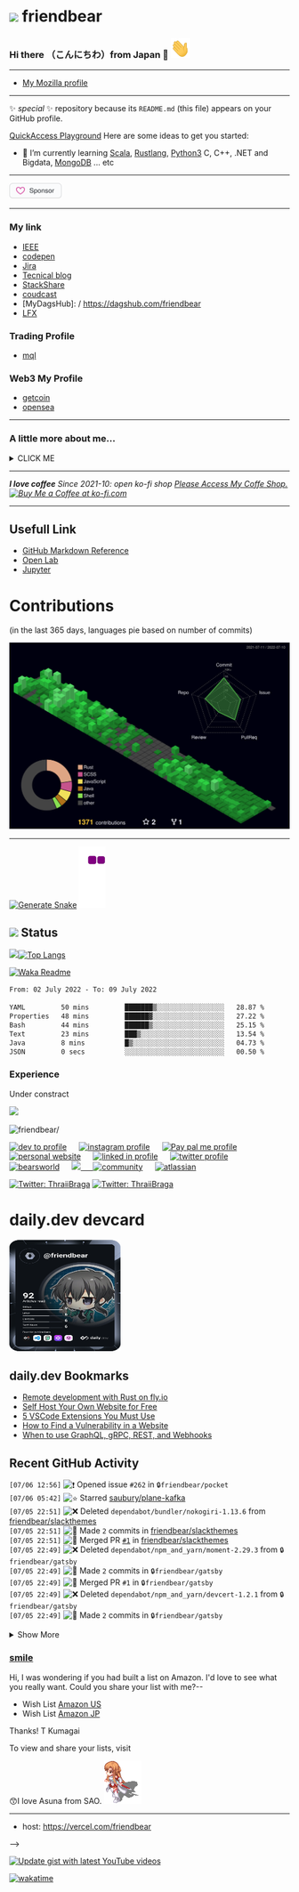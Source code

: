 # <img src="https://img.icons8.com/color/48/000000/github--v3.png"/> friendbear 

### Hi there （こんにちわ）from Japan :japan: <img src="https://raw.githubusercontent.com/friendbear/friendbear/main/wave.gif" width="35px" height="35px" aria-hidden="true">


---
<!--x

![moz://a](asset/images/mozfest-logo.svg)


Mozilla supporter 
## <img src="asset/images/Mozilla-supporter.svg"/>
-->

<!--
![mozilla](asset/images/icons8-firefox-a-free-and-open-source-web-browser-developed-by-the-mozilla-foundation-50.png)
-->

- [My Mozilla profile](https://support.mozilla.org/en-US/user/friendbear)
  

---
 ✨ _special_ ✨ repository because its `README.md` (this file) appears on your GitHub profile.


[QuickAccess Playground](https://wandbox.org/)
Here are some ideas to get you started:
<!--
- 🔭 I’m currently working on ...
-->
- 🌱 I’m currently learning [Scala](https://users.scala-lang.org/u/friendbear), [Rustlang](https://users.rust-lang.org/u/friendbear), [Python3](https://pypi.org/user/friendbear) C, C++, .NET and Bigdata, [MongoDB](https://www.mongodb.com/community/forums/u/friendbear) ... etc

---
<a href="https://github.com/sponsors/friendbear" title="Sponsor T Kumagai"><img src="asset/images/sponsor.svg?sanitize=true" width="94" height="28" aria-hidden="true"></a>

---

<!--
<a href="https://app.daily.dev/friendbear"><img src="https://api.daily.dev/devcards/f55171042f5f40e5aeb3b88e315499f7.png?r=9vx" width="400" alt="T Kumagai's Dev Card"/></a>

- 📫 How to reach me: <a href="mailto:a11mpl0ax@relay.firefox.com">a11mpl0ax@relay.firefox.com</a> is.</p>

- 🔑 GPP Key: F9521D94D71A2F01

-->

### My link

* [IEEE](https://spectrum.ieee.org/u/tomohiro_kumagai)
* [codepen](https://codepen.io/friendbear)
* [Jira](https://friendbear.atlassian.net)
* [Tecnical blog](https://friendbear.hashnode.dev/)
* [StackShare](https://stackshare.io/friendbear)
* [coudcast](https://www.crowdcast.io/friendbear)
* [MyDagsHub]: / https://dagshub.com/friendbear 
* [LFX](https://openprofile.dev/profile/friendbear)

### Trading Profile
- [mql](https://www.mql5.com/ja/users/friendbear)

### Web3 My Profile

- [getcoin](https://gitcoin.co/friendbear)
- [opensea](https://opensea.com/friendbear)

<!--
- 👯 I’m looking to collaborate on ...
- 🤔 I’m looking for help with ...
- 💬 Ask me about ...

- 😄 Pronouns: ...
- ⚡ Fun fact: ...

-->

---

### A little more about me...

<details><summary>CLICK ME</summary>
<p>

#### We can hide anything, even code!

```scala
    #!/usr/bin/env amm
    import scala.io.Source

    trait Programmer{def programinng()}
    trait Engineer{def writting()}
    trait Manager{def communication()}
    trait FullstackEnginner { this: Programmer with Engineer with Manager =>
        def superman()
    }
    class AboutMe(name: String, weightScale: Range, likeLocations: List[String], likeLanguages: List[String])
    object AboutMe {
      def printAbout() {
        println("MyName is ${name}")
      }
      def apply(weightScale: Range, likeLocations: List[String], likeLanguages: List[String]): AboutMe =
        AboutMe(weightScale, likeLocations, likeLanguage)
    }

    type ProgramData = (Int, String, String)
    def loadProgramData(): List[ProgramData] = {
      Source.fromFile("program.csv").getLines.drop(1).map(s => {val split = s.split(',');(split(0).toInt, split(1), split(2))}).toList
    }

    @main
    def printMe() {
      val programData = loadProgramData
      val likeLogic = (like: String) => like match {
        case "hybrid" | "oop" | "functional" | "el" => true
        case _ => false
      }
      val likeLocations = List("Kyoto, Japan", "Shimane, 出雲大社", "Etc.")
      val langs = for (programs <- programData.filter(p => likeLogic(p._3)) yield programs._2
      AboutMe.apply(55 to 79, likeLocations, langs).name = "T Kumagai" printAbout
    }
```
</p>
</details>

---

<em><b>I love coffee</b> Since 2021-10: open ko-fi shop <a href="https://ko-fi.com/friendbear">Please Access My Coffe Shop.</a>
<a href='https://ko-fi.com/B0B15N77Q' target='_blank'><img height='36' style='border:0px;height:36px;' src='https://cdn.ko-fi.com/cdn/kofi2.png?v=3' border='0' alt='Buy Me a Coffee at ko-fi.com' /></a>
</em>

---

## Usefull Link

- [GitHub Markdown Reference](https://github.github.com/gfm/)
- [Open Lab](https://openlab.ncl.ac.uk/)
- [Jupyter](https://jupyter.org/)


# Contributions
(in the last 365 days, languages pie based on number of commits)

![](./profile-3d-contrib/profile-night-green.svg)

---

[![Generate Snake](https://github.com/friendbear/friendbear/actions/workflows/cronjob-make-snake-picture.yml/badge.svg)](https://github.com/friendbear/friendbear/actions/workflows/cronjob-make-snake-picture.yml)
![snake gif](https://github.com/friendbear/friendbear/blob/output/github-contribution-grid-snake.gif)
## <img src="https://image.flaticon.com/icons/svg/3306/3306281.svg" width=18/> Status
<img src="https://github-readme-stats.vercel.app/api?username=friendbear&count_private=true&theme=dracula" width="450"/>[![Top Langs](https://github-readme-stats.vercel.app/api/top-langs/?username=friendbear&layout=compact&hide=javascript,html,jupyter&theme=dracula)](https://github.com/anuraghazra/github-readme-stats)


[![Waka Readme](https://github.com/friendbear/friendbear/actions/workflows/cronjob-wakatime-generater.yml/badge.svg)](https://github.com/friendbear/friendbear/actions/workflows/cronjob-wakatime-generater.yml)


<!--START_SECTION:waka-->

```text
From: 02 July 2022 - To: 09 July 2022

YAML         50 mins         ███████▒░░░░░░░░░░░░░░░░░   28.87 %
Properties   48 mins         ██████▓░░░░░░░░░░░░░░░░░░   27.22 %
Bash         44 mins         ██████▒░░░░░░░░░░░░░░░░░░   25.15 %
Text         23 mins         ███▒░░░░░░░░░░░░░░░░░░░░░   13.54 %
Java         8 mins          █▒░░░░░░░░░░░░░░░░░░░░░░░   04.73 %
JSON         0 secs          ░░░░░░░░░░░░░░░░░░░░░░░░░   00.50 %
```

<!--END_SECTION:waka-->

<!--
![GitHub stats](https://github-readme-stats.vercel.app/api?username=friendbear&show_icons=true)  


![GitHub Activity Graph](https://activity-graph.herokuapp.com/graph?username=friendbear)  

![GitHub streak stats](https://github-readme-streak-stats.herokuapp.com/?user=friendbear)  

[![instagram badge](https://img.shields.io/badge/instagram-inductor.kela-C42D81?style=flat-square&logo=instagram)](https://www.instagram.com/inductor.kela) [![blog badge](https://img.shields.io/badge/blog-blog.inductor.me-1f425f?style=flat-square)](https://blog.inductor.me) 
[![blog badge](https://img.shields.io/badge/speakerdeck-inductor-1f425f?style=flat-square)](https://speakerdeck.com/inductor)

-->

### Experience

Under constract

<img src="https://github-readme-linkedin-iwxercbpe-friendbear22.vercel.app/experience?username=friendbear" />

<!--
### Skills

![](https://img.shields.io/badge/-Docker-EEE.svg?logo=docker&style=flat) ![](https://img.shields.io/badge/-Amazon%20AWS-232F3E.svg?logo=amazon-aws&style=flat) ![](https://img.shields.io/badge/-Linux-6C6694.svg?logo=linux&style=flat) 
-->

<p align="left"> <img src=https://komarev.com/ghpvc/?username=friendbear alt=friendbear/> </p>

<p algin="center">
<a href="https://dev.to/friendbear"> 
<img src="https://d2fltix0v2e0sb.cloudfront.net/dev-badge.svg" alt="dev to profile" width="24px"/></a>
&emsp;
<a href= "https://instagram.com/friendbear22">
<img src="https://img.icons8.com/ios-glyphs/256/000000/instagram-new.svg" alt="instagram profile" width="28px"/></a>
&emsp;
<a href="https://www.paypal.com/paypalme/friendbear">
<img src="https://img.icons8.com/ios-glyphs/256/000000/paypal.png" alt="Pay pal me profile" width="28px"/></a> 
&emsp;
<a href="https://friendbear.github.io">
<img src="https://img.icons8.com/material/256/000000/globe--v1.png" alt="personal website" width="28px"/></a>
&emsp;
<a href="https://linkedin.com/in/friendbear">
<img src="https://img.icons8.com/ios-filled/256/000000/linkedin.svg" alt="linked in profile" width="26px"/></a>
&emsp;
<a href="https://twitter.com/friendbear22">
<img src="https://img.icons8.com/ios-filled/256/000000/twitter.svg" alt="twitter profile" width="26px"/></a>
&emsp;
<a href="https://twitter.com/bearsworld22">
<img src="https://img.icons8.com/ios-filled/256/000000/twitter.svg" alt="bearsworld" width="26px"/></a>
&emsp;
<a href="https://stackoverflow.com/users/10924993/t-kumagai">
<img src="https://img.icons8.com/ios/32/000000/stackoverflow.png"/>
&emsp;
<a href="https://community.codenewbie.org/friendbear">
<img src="https://raw.githubusercontent.com/friendbear/friendbear/main/asset/images/icon8-accuracy-50.png" alt="community" width="26px"/></a>
&emsp;
<a href="https://friendbear.atlassian.net">
<img src="https://raw.githubusercontent.com/friendbear/friendbear/main/asset/images/icon8-atlassian-50.png" alt="atlassian" width="26px"/></a>
&emsp;


[twitter]: https://twitter.com/friendbear22
[devdojo]: https://devdojo.com/friendbear
[dev.to]: https://dev.to/friendbear
[linkedin]: https://www.linkedin.com/in/friendbear
[stakoverflow]: https://stackoverflow.com/users/10924993/t-kumagai

[![Twitter: ThraiiBraga](https://img.shields.io/twitter/follow/friendbear22?stype=social)](https://twitter.com/friendbear22)
[![Twitter: ThraiiBraga](https://img.shields.io/twitter/follow/bearsworld22?stype=social)](https://twitter.com/bearsworld22)


# daily.dev devcard
<a href="https://app.daily.dev/friendbear"><img src="devcard.svg" aligin="left" width="200px" height="200px" alt="T Kumagai's Dev Card"/></a>


## daily.dev Bookmarks

<!-- daily.dev BOOKMARKS:START -->
- [Remote development with Rust on fly.io](https://app.daily.dev/posts/alKOGIlhn?utm_source=rss&utm_medium=bookmarks&utm_campaign=l1Q7lMvCD9ALXzxqEPWaM)
- [Self Host Your Own Website for Free](https://app.daily.dev/posts/O7VFpc9xO?utm_source=rss&utm_medium=bookmarks&utm_campaign=l1Q7lMvCD9ALXzxqEPWaM)
- [5 VSCode Extensions You Must Use](https://app.daily.dev/posts/VcVWZ7Aus?utm_source=rss&utm_medium=bookmarks&utm_campaign=l1Q7lMvCD9ALXzxqEPWaM)
- [How to Find a Vulnerability in a Website](https://app.daily.dev/posts/95Ay6SowM?utm_source=rss&utm_medium=bookmarks&utm_campaign=l1Q7lMvCD9ALXzxqEPWaM)
- [When to use GraphQL, gRPC, REST, and Webhooks](https://app.daily.dev/posts/72aN_B27u?utm_source=rss&utm_medium=bookmarks&utm_campaign=l1Q7lMvCD9ALXzxqEPWaM)
<!-- daily.dev BOOKMARKS:END -->


## Recent GitHub Activity

<!--START_SECTION:activity-->
`[07/06 12:56]` <img alt="❗️" src="https://github.com/cheesits456/github-activity-readme/raw/master/icons/issue.png" align="top" height="18"> Opened issue `#262` in <span title="Private Repo">`🔒friendbear/pocket`</span>  
`[07/06 05:42]` <img alt="⭐" src="https://github.com/cheesits456/github-activity-readme/raw/master/icons/star.png" align="top" height="18"> Starred [saubury/plane-kafka](https://github.com/saubury/plane-kafka)  
`[07/05 22:51]` <img alt="❌" src="https://github.com/cheesits456/github-activity-readme/raw/master/icons/delete.png" align="top" height="18"> Deleted `dependabot/bundler/nokogiri-1.13.6` from [friendbear/slackthemes](https://github.com/friendbear/slackthemes)  
`[07/05 22:51]` <img alt="📝" src="https://github.com/cheesits456/github-activity-readme/raw/master/icons/commit.png" align="top" height="18"> Made `2` commits in [friendbear/slackthemes](https://github.com/friendbear/slackthemes)  
`[07/05 22:51]` <img alt="🎉" src="https://github.com/cheesits456/github-activity-readme/raw/master/icons/merge.png" align="top" height="18"> Merged PR [`#1`](https://github.com//friendbear/slackthemes/pull/1 'Bump nokogiri from 1.6.6.2 to 1.13.6') in [friendbear/slackthemes](https://github.com/friendbear/slackthemes)  
`[07/05 22:49]` <img alt="❌" src="https://github.com/cheesits456/github-activity-readme/raw/master/icons/delete.png" align="top" height="18"> Deleted `dependabot/npm_and_yarn/moment-2.29.3` from <span title="Private Repo">`🔒friendbear/gatsby`</span>  
`[07/05 22:49]` <img alt="📝" src="https://github.com/cheesits456/github-activity-readme/raw/master/icons/commit.png" align="top" height="18"> Made `2` commits in <span title="Private Repo">`🔒friendbear/gatsby`</span>  
`[07/05 22:49]` <img alt="🎉" src="https://github.com/cheesits456/github-activity-readme/raw/master/icons/merge.png" align="top" height="18"> Merged PR `#1` in <span title="Private Repo">`🔒friendbear/gatsby`</span>  
`[07/05 22:49]` <img alt="❌" src="https://github.com/cheesits456/github-activity-readme/raw/master/icons/delete.png" align="top" height="18"> Deleted `dependabot/npm_and_yarn/devcert-1.2.1` from <span title="Private Repo">`🔒friendbear/gatsby`</span>  
`[07/05 22:49]` <img alt="📝" src="https://github.com/cheesits456/github-activity-readme/raw/master/icons/commit.png" align="top" height="18"> Made `2` commits in <span title="Private Repo">`🔒friendbear/gatsby`</span>  

<details><summary>Show More</summary>

`[07/05 22:49]` <img alt="🎉" src="https://github.com/cheesits456/github-activity-readme/raw/master/icons/merge.png" align="top" height="18"> Merged PR `#2` in <span title="Private Repo">`🔒friendbear/gatsby`</span>  
`[07/05 02:08]` <img alt="⭐" src="https://github.com/cheesits456/github-activity-readme/raw/master/icons/star.png" align="top" height="18"> Starred [lensesio/fast-data-dev](https://github.com/lensesio/fast-data-dev)  
`[07/05 01:28]` <img alt="📝" src="https://github.com/cheesits456/github-activity-readme/raw/master/icons/commit.png" align="top" height="18"> Made `1` commit in [friendbear/kafka-connect](https://github.com/friendbear/kafka-connect)  
`[07/04 05:28]` <img alt="⭐" src="https://github.com/cheesits456/github-activity-readme/raw/master/icons/star.png" align="top" height="18"> Starred [Eneco/kafka-connect-twitter](https://github.com/Eneco/kafka-connect-twitter)  
`[07/04 05:18]` <img alt="📂" src="https://github.com/cheesits456/github-activity-readme/raw/master/icons/create-branch.png" align="top" height="18"> Created branch [`main`](https://github.com/friendbear/kafka-connect/tree/main) in [friendbear/kafka-connect](https://github.com/friendbear/kafka-connect)  
`[07/04 05:16]` <img alt="➕" src="https://github.com/cheesits456/github-activity-readme/raw/master/icons/create-repo.png" align="top" height="18"> Created repository [friendbear/kafka-connect](https://github.com/friendbear/kafka-connect)  
`[07/03 03:47]` <img alt="📝" src="https://github.com/cheesits456/github-activity-readme/raw/master/icons/commit.png" align="top" height="18"> Made `1` commit in [friendbear/kafka-beginners](https://github.com/friendbear/kafka-beginners)  
`[07/03 03:44]` <img alt="❗️" src="https://github.com/cheesits456/github-activity-readme/raw/master/icons/issue.png" align="top" height="18"> Opened issue [`#1`](https://github.com//conduktor/kafka-connect-wikimedia/issues/1 '[Kafka-beginners-v3] Wikimedia-Kafka-ES Bulk Insert causes NullPointerException.') in [conduktor/kafka-connect-wikimedia](https://github.com/conduktor/kafka-connect-wikimedia)  
`[07/03 02:00]` <img alt="⭐" src="https://github.com/cheesits456/github-activity-readme/raw/master/icons/star.png" align="top" height="18"> Starred [conduktor/kafka-connect-wikimedia](https://github.com/conduktor/kafka-connect-wikimedia)  
`[07/03 00:25]` <img alt="📝" src="https://github.com/cheesits456/github-activity-readme/raw/master/icons/commit.png" align="top" height="18"> Made `7` commits in [friendbear/kafka-beginners](https://github.com/friendbear/kafka-beginners)  
`[06/23 14:05]` <img alt="📂" src="https://github.com/cheesits456/github-activity-readme/raw/master/icons/create-branch.png" align="top" height="18"> Created branch [`main`](https://github.com/friendbear/introduction-to-github/tree/main) in [friendbear/introduction-to-github](https://github.com/friendbear/introduction-to-github)  
`[06/23 14:05]` <img alt="➕" src="https://github.com/cheesits456/github-activity-readme/raw/master/icons/create-repo.png" align="top" height="18"> Created repository [friendbear/introduction-to-github](https://github.com/friendbear/introduction-to-github)  
`[06/23 05:24]` <img alt="⭐" src="https://github.com/cheesits456/github-activity-readme/raw/master/icons/star.png" align="top" height="18"> Starred [superfly/flyctl](https://github.com/superfly/flyctl)  
`[06/21 10:56]` <img alt="❗️" src="https://github.com/cheesits456/github-activity-readme/raw/master/icons/issue.png" align="top" height="18"> Opened issue `#261` in <span title="Private Repo">`🔒friendbear/pocket`</span>  
`[06/20 23:56]` <img alt="❗️" src="https://github.com/cheesits456/github-activity-readme/raw/master/icons/issue.png" align="top" height="18"> Opened issue `#260` in <span title="Private Repo">`🔒friendbear/pocket`</span>  
`[06/20 13:29]` <img alt="⭐" src="https://github.com/cheesits456/github-activity-readme/raw/master/icons/star.png" align="top" height="18"> Starred [orhun/gpg-tui](https://github.com/orhun/gpg-tui)  
`[06/17 04:59]` <img alt="📝" src="https://github.com/cheesits456/github-activity-readme/raw/master/icons/commit.png" align="top" height="18"> Made `3` commits in [friendbear/kafka-beginners](https://github.com/friendbear/kafka-beginners)  
`[06/16 15:40]` <img alt="📝" src="https://github.com/cheesits456/github-activity-readme/raw/master/icons/commit.png" align="top" height="18"> Made `1` commit in [friendbear/friendbear](https://github.com/friendbear/friendbear)  
`[06/16 08:13]` <img alt="📝" src="https://github.com/cheesits456/github-activity-readme/raw/master/icons/commit.png" align="top" height="18"> Made `3` commits in [friendbear/kafka-beginners](https://github.com/friendbear/kafka-beginners)  
`[06/16 04:32]` <img alt="❗️" src="https://github.com/cheesits456/github-activity-readme/raw/master/icons/issue.png" align="top" height="18"> Closed issue [`#954`](https://github.com//Rigellute/spotify-tui/issues/954 'About changing the redirect URL.') in [Rigellute/spotify-tui](https://github.com/Rigellute/spotify-tui)  
`[06/16 04:32]` <img alt="🗣" src="https://github.com/cheesits456/github-activity-readme/raw/master/icons/comment.png" align="top" height="18"> Commented on [`#954`](https://github.com//Rigellute/spotify-tui/issues/954 'About changing the redirect URL.') in [Rigellute/spotify-tui](https://github.com/Rigellute/spotify-tui)  
`[06/16 02:13]` <img alt="📝" src="https://github.com/cheesits456/github-activity-readme/raw/master/icons/commit.png" align="top" height="18"> Made `3` commits in [friendbear/kafka-beginners](https://github.com/friendbear/kafka-beginners)  
`[06/14 11:39]` <img alt="📂" src="https://github.com/cheesits456/github-activity-readme/raw/master/icons/create-branch.png" align="top" height="18"> Created branch [`snyk-upgrade-599d526baefed6ff1f91bdbbafbb87ed`](https://github.com/friendbear/kafka-beginners/tree/snyk-upgrade-599d526baefed6ff1f91bdbbafbb87ed) in [friendbear/kafka-beginners](https://github.com/friendbear/kafka-beginners)  
`[06/14 02:56]` <img alt="❗️" src="https://github.com/cheesits456/github-activity-readme/raw/master/icons/issue.png" align="top" height="18"> Opened issue `#259` in <span title="Private Repo">`🔒friendbear/pocket`</span>  
`[06/13 17:36]` <img alt="📝" src="https://github.com/cheesits456/github-activity-readme/raw/master/icons/commit.png" align="top" height="18"> Made `2` commits in [friendbear/100days-of-code-confluent-cloud-kafka](https://github.com/friendbear/100days-of-code-confluent-cloud-kafka)  
`[06/13 13:34]` <img alt="❌" src="https://github.com/cheesits456/github-activity-readme/raw/master/icons/delete.png" align="top" height="18"> Deleted `snyk-upgrade-f2f73b14ed9840d17f7015006f03b392` from [friendbear/kafka-beginners](https://github.com/friendbear/kafka-beginners)  
`[06/13 13:34]` <img alt="📝" src="https://github.com/cheesits456/github-activity-readme/raw/master/icons/commit.png" align="top" height="18"> Made `2` commits in [friendbear/kafka-beginners](https://github.com/friendbear/kafka-beginners)  
`[06/13 13:34]` <img alt="🎉" src="https://github.com/cheesits456/github-activity-readme/raw/master/icons/merge.png" align="top" height="18"> Merged PR [`#5`](https://github.com//friendbear/kafka-beginners/pull/5 '[Snyk] Upgrade org.apache.kafka:kafka-clients from 3.1.0 to 3.2.0') in [friendbear/kafka-beginners](https://github.com/friendbear/kafka-beginners)  
`[06/13 13:32]` <img alt="❌" src="https://github.com/cheesits456/github-activity-readme/raw/master/icons/delete.png" align="top" height="18"> Deleted `snyk-upgrade-9c5a98ab00d335f44cac4d52fe2d67d7` from [friendbear/kafka-beginners](https://github.com/friendbear/kafka-beginners)  
`[06/13 13:32]` <img alt="❌" src="https://github.com/cheesits456/github-activity-readme/raw/master/icons/delete.png" align="top" height="18"> Deleted `snyk-upgrade-9537a12d35ff5d65d5c76be7a044ec1b` from [friendbear/kafka-beginners](https://github.com/friendbear/kafka-beginners)  
`[06/13 13:32]` <img alt="❌" src="https://github.com/cheesits456/github-activity-readme/raw/master/icons/delete.png" align="top" height="18"> Deleted `snyk-upgrade-810c9331f206014d26178d3b836616a7` from [friendbear/kafka-beginners](https://github.com/friendbear/kafka-beginners)  
`[06/13 13:32]` <img alt="❌" src="https://github.com/cheesits456/github-activity-readme/raw/master/icons/delete.png" align="top" height="18"> Deleted `snyk-upgrade-8aba2205a5dc8cd0d4aa4a3c31d1966a` from [friendbear/kafka-beginners](https://github.com/friendbear/kafka-beginners)  
`[06/11 02:14]` <img alt="⭐" src="https://github.com/cheesits456/github-activity-readme/raw/master/icons/star.png" align="top" height="18"> Starred [deviantony/docker-elk](https://github.com/deviantony/docker-elk)  
`[06/09 08:00]` <img alt="📝" src="https://github.com/cheesits456/github-activity-readme/raw/master/icons/commit.png" align="top" height="18"> Made `2` commits in [friendbear/programming-rust](https://github.com/friendbear/programming-rust)  
`[06/09 02:17]` <img alt="📂" src="https://github.com/cheesits456/github-activity-readme/raw/master/icons/create-branch.png" align="top" height="18"> Created branch [`main`](https://github.com/friendbear/programming-rust/tree/main) in [friendbear/programming-rust](https://github.com/friendbear/programming-rust)  
`[06/09 02:09]` <img alt="➕" src="https://github.com/cheesits456/github-activity-readme/raw/master/icons/create-repo.png" align="top" height="18"> Created repository [friendbear/programming-rust](https://github.com/friendbear/programming-rust)  
`[06/07 18:08]` <img alt="📝" src="https://github.com/cheesits456/github-activity-readme/raw/master/icons/commit.png" align="top" height="18"> Made `1` commit in [friendbear/friendbear](https://github.com/friendbear/friendbear)  
`[06/07 17:55]` <img alt="📂" src="https://github.com/cheesits456/github-activity-readme/raw/master/icons/create-branch.png" align="top" height="18"> Created branch [`scala3-sample-project`](https://github.com/friendbear/scala3-hello-world/tree/scala3-sample-project) in [friendbear/scala3-hello-world](https://github.com/friendbear/scala3-hello-world)  
`[06/05 06:56]` <img alt="❗️" src="https://github.com/cheesits456/github-activity-readme/raw/master/icons/issue.png" align="top" height="18"> Opened issue `#258` in <span title="Private Repo">`🔒friendbear/pocket`</span>  
`[06/04 05:56]` <img alt="❗️" src="https://github.com/cheesits456/github-activity-readme/raw/master/icons/issue.png" align="top" height="18"> Opened issue `#257` in <span title="Private Repo">`🔒friendbear/pocket`</span>  
`[06/01 18:56]` <img alt="❗️" src="https://github.com/cheesits456/github-activity-readme/raw/master/icons/issue.png" align="top" height="18"> Opened issue `#256` in <span title="Private Repo">`🔒friendbear/pocket`</span>  
`[06/01 18:56]` <img alt="❗️" src="https://github.com/cheesits456/github-activity-readme/raw/master/icons/issue.png" align="top" height="18"> Opened issue `#255` in <span title="Private Repo">`🔒friendbear/pocket`</span>  
`[06/01 18:34]` <img alt="❗️" src="https://github.com/cheesits456/github-activity-readme/raw/master/icons/issue.png" align="top" height="18"> Opened issue [`#1`](https://github.com//friendbear/apache-airflow-dags/issues/1 '[TODO] Dags') in [friendbear/apache-airflow-dags](https://github.com/friendbear/apache-airflow-dags)  
`[05/30 12:56]` <img alt="❗️" src="https://github.com/cheesits456/github-activity-readme/raw/master/icons/issue.png" align="top" height="18"> Opened issue `#254` in <span title="Private Repo">`🔒friendbear/pocket`</span>  
`[05/28 18:19]` <img alt="⭐" src="https://github.com/cheesits456/github-activity-readme/raw/master/icons/star.png" align="top" height="18"> Starred [EmbarkStudios/kajiya](https://github.com/EmbarkStudios/kajiya)  
`[05/28 08:03]` <img alt="✅" src="https://github.com/cheesits456/github-activity-readme/raw/master/icons/pr-open.png" align="top" height="18"> Opened PR [`#5`](https://github.com//friendbear/kafka-beginners/pull/5 '[Snyk] Upgrade org.apache.kafka:kafka-clients from 3.1.0 to 3.2.0') in [friendbear/kafka-beginners](https://github.com/friendbear/kafka-beginners)  
`[05/28 08:03]` <img alt="📝" src="https://github.com/cheesits456/github-activity-readme/raw/master/icons/commit.png" align="top" height="18"> Made `1` commit in [friendbear/kafka-beginners](https://github.com/friendbear/kafka-beginners)  
`[05/28 08:03]` <img alt="📂" src="https://github.com/cheesits456/github-activity-readme/raw/master/icons/create-branch.png" align="top" height="18"> Created branch [`snyk-upgrade-f2f73b14ed9840d17f7015006f03b392`](https://github.com/friendbear/kafka-beginners/tree/snyk-upgrade-f2f73b14ed9840d17f7015006f03b392) in [friendbear/kafka-beginners](https://github.com/friendbear/kafka-beginners)  
`[05/28 06:46]` <img alt="📂" src="https://github.com/cheesits456/github-activity-readme/raw/master/icons/create-branch.png" align="top" height="18"> Created branch [`snyk-upgrade-6aa8f675b81ce0304d621990b4a3a0a3`](https://github.com/friendbear/kafka-beginners-course/tree/snyk-upgrade-6aa8f675b81ce0304d621990b4a3a0a3) in [friendbear/kafka-beginners-course](https://github.com/friendbear/kafka-beginners-course)  
`[05/28 06:46]` <img alt="✅" src="https://github.com/cheesits456/github-activity-readme/raw/master/icons/pr-open.png" align="top" height="18"> Opened PR [`#3`](https://github.com//friendbear/kafka-beginners-course/pull/3 '[Snyk] Upgrade org.apache.kafka:kafka-clients from 3.1.0 to 3.2.0') in [friendbear/kafka-beginners-course](https://github.com/friendbear/kafka-beginners-course)  
`[05/28 06:46]` <img alt="📝" src="https://github.com/cheesits456/github-activity-readme/raw/master/icons/commit.png" align="top" height="18"> Made `1` commit in [friendbear/kafka-beginners-course](https://github.com/friendbear/kafka-beginners-course)  
`[05/27 01:32]` <img alt="⭐" src="https://github.com/cheesits456/github-activity-readme/raw/master/icons/star.png" align="top" height="18"> Starred [influxdata/rskafka](https://github.com/influxdata/rskafka)  
`[05/25 16:19]` <img alt="📝" src="https://github.com/cheesits456/github-activity-readme/raw/master/icons/commit.png" align="top" height="18"> Made `1` commit in [friendbear/node-backend-fetch](https://github.com/friendbear/node-backend-fetch)  
`[05/25 16:17]` <img alt="📂" src="https://github.com/cheesits456/github-activity-readme/raw/master/icons/create-branch.png" align="top" height="18"> Created branch [`main`](https://github.com/friendbear/node-backend-fetch/tree/main) in [friendbear/node-backend-fetch](https://github.com/friendbear/node-backend-fetch)  
`[05/25 16:16]` <img alt="➕" src="https://github.com/cheesits456/github-activity-readme/raw/master/icons/create-repo.png" align="top" height="18"> Created repository [friendbear/node-backend-fetch](https://github.com/friendbear/node-backend-fetch)  
`[05/25 08:56]` <img alt="❗️" src="https://github.com/cheesits456/github-activity-readme/raw/master/icons/issue.png" align="top" height="18"> Opened issue `#253` in <span title="Private Repo">`🔒friendbear/pocket`</span>  
`[05/25 02:28]` <img alt="📝" src="https://github.com/cheesits456/github-activity-readme/raw/master/icons/commit.png" align="top" height="18"> Made `2` commits in [friendbear/kafka-beginners](https://github.com/friendbear/kafka-beginners)  
`[05/25 02:28]` <img alt="🎉" src="https://github.com/cheesits456/github-activity-readme/raw/master/icons/merge.png" align="top" height="18"> Merged PR [`#4`](https://github.com//friendbear/kafka-beginners/pull/4 '[Snyk] Upgrade org.yaml:snakeyaml from 1.29 to 1.30') in [friendbear/kafka-beginners](https://github.com/friendbear/kafka-beginners)  
`[05/25 02:28]` <img alt="📝" src="https://github.com/cheesits456/github-activity-readme/raw/master/icons/commit.png" align="top" height="18"> Made `2` commits in [friendbear/kafka-beginners](https://github.com/friendbear/kafka-beginners)  
`[05/25 02:28]` <img alt="🎉" src="https://github.com/cheesits456/github-activity-readme/raw/master/icons/merge.png" align="top" height="18"> Merged PR [`#3`](https://github.com//friendbear/kafka-beginners/pull/3 '[Snyk] Upgrade org.yaml:snakeyaml from 1.29 to 1.30') in [friendbear/kafka-beginners](https://github.com/friendbear/kafka-beginners)  
`[05/25 02:27]` <img alt="📝" src="https://github.com/cheesits456/github-activity-readme/raw/master/icons/commit.png" align="top" height="18"> Made `2` commits in [friendbear/kafka-beginners](https://github.com/friendbear/kafka-beginners)  
`[05/25 02:27]` <img alt="🎉" src="https://github.com/cheesits456/github-activity-readme/raw/master/icons/merge.png" align="top" height="18"> Merged PR [`#2`](https://github.com//friendbear/kafka-beginners/pull/2 '[Snyk] Upgrade org.apache.kafka:kafka-clients from 3.0.0 to 3.1.0') in [friendbear/kafka-beginners](https://github.com/friendbear/kafka-beginners)  
`[05/25 02:27]` <img alt="📝" src="https://github.com/cheesits456/github-activity-readme/raw/master/icons/commit.png" align="top" height="18"> Made `2` commits in [friendbear/kafka-beginners](https://github.com/friendbear/kafka-beginners)  
`[05/25 02:27]` <img alt="🎉" src="https://github.com/cheesits456/github-activity-readme/raw/master/icons/merge.png" align="top" height="18"> Merged PR [`#1`](https://github.com//friendbear/kafka-beginners/pull/1 '[Snyk] Upgrade org.apache.kafka:kafka-clients from 3.0.0 to 3.1.0') in [friendbear/kafka-beginners](https://github.com/friendbear/kafka-beginners)  
`[05/24 21:56]` <img alt="❗️" src="https://github.com/cheesits456/github-activity-readme/raw/master/icons/issue.png" align="top" height="18"> Opened issue `#252` in <span title="Private Repo">`🔒friendbear/pocket`</span>  
`[05/24 21:39]` <img alt="⭐" src="https://github.com/cheesits456/github-activity-readme/raw/master/icons/star.png" align="top" height="18"> Starred [hathach/tinyusb](https://github.com/hathach/tinyusb)  
`[05/24 21:30]` <img alt="⭐" src="https://github.com/cheesits456/github-activity-readme/raw/master/icons/star.png" align="top" height="18"> Starred [github/rest-api-description](https://github.com/github/rest-api-description)  
`[05/24 06:22]` <img alt="📝" src="https://github.com/cheesits456/github-activity-readme/raw/master/icons/commit.png" align="top" height="18"> Made `1` commit in [friendbear/friendbear](https://github.com/friendbear/friendbear)  
`[05/24 04:10]` <img alt="⭐" src="https://github.com/cheesits456/github-activity-readme/raw/master/icons/star.png" align="top" height="18"> Starred [datahub-project/datahub](https://github.com/datahub-project/datahub)  
`[05/23 11:25]` <img alt="⭐" src="https://github.com/cheesits456/github-activity-readme/raw/master/icons/star.png" align="top" height="18"> Starred [Just-Moh-it/Pckd](https://github.com/Just-Moh-it/Pckd)  
`[05/22 01:56]` <img alt="❗️" src="https://github.com/cheesits456/github-activity-readme/raw/master/icons/issue.png" align="top" height="18"> Opened issue `#251` in <span title="Private Repo">`🔒friendbear/pocket`</span>  
`[05/20 21:56]` <img alt="❗️" src="https://github.com/cheesits456/github-activity-readme/raw/master/icons/issue.png" align="top" height="18"> Opened issue `#250` in <span title="Private Repo">`🔒friendbear/pocket`</span>  
`[05/20 12:10]` <img alt="📝" src="https://github.com/cheesits456/github-activity-readme/raw/master/icons/commit.png" align="top" height="18"> Made `1` commit in [friendbear/self-hosted-applications](https://github.com/friendbear/self-hosted-applications)  
`[05/20 11:56]` <img alt="❗️" src="https://github.com/cheesits456/github-activity-readme/raw/master/icons/issue.png" align="top" height="18"> Opened issue `#249` in <span title="Private Repo">`🔒friendbear/pocket`</span>  
`[05/20 11:03]` <img alt="📝" src="https://github.com/cheesits456/github-activity-readme/raw/master/icons/commit.png" align="top" height="18"> Made `1` commit in [friendbear/self-hosted-applications](https://github.com/friendbear/self-hosted-applications)  
`[05/20 06:45]` <img alt="⭐" src="https://github.com/cheesits456/github-activity-readme/raw/master/icons/star.png" align="top" height="18"> Starred [m-ou-se/auto-import](https://github.com/m-ou-se/auto-import)  
`[05/19 22:56]` <img alt="❗️" src="https://github.com/cheesits456/github-activity-readme/raw/master/icons/issue.png" align="top" height="18"> Opened issue `#248` in <span title="Private Repo">`🔒friendbear/pocket`</span>  
`[05/19 15:43]` <img alt="⭐" src="https://github.com/cheesits456/github-activity-readme/raw/master/icons/star.png" align="top" height="18"> Starred [python-poetry/poetry](https://github.com/python-poetry/poetry)  
`[05/19 03:56]` <img alt="❗️" src="https://github.com/cheesits456/github-activity-readme/raw/master/icons/issue.png" align="top" height="18"> Opened issue `#247` in <span title="Private Repo">`🔒friendbear/pocket`</span>  
`[05/18 02:53]` <img alt="⭐" src="https://github.com/cheesits456/github-activity-readme/raw/master/icons/star.png" align="top" height="18"> Starred [AppFlowy-IO/AppFlowy](https://github.com/AppFlowy-IO/AppFlowy)  
`[05/17 19:51]` <img alt="⭐" src="https://github.com/cheesits456/github-activity-readme/raw/master/icons/star.png" align="top" height="18"> Starred [denoland/deno](https://github.com/denoland/deno)  
`[05/16 05:26]` <img alt="⭐" src="https://github.com/cheesits456/github-activity-readme/raw/master/icons/star.png" align="top" height="18"> Starred [alphacep/vosk-api](https://github.com/alphacep/vosk-api)  
`[05/16 05:00]` <img alt="⭐" src="https://github.com/cheesits456/github-activity-readme/raw/master/icons/star.png" align="top" height="18"> Starred [confluentinc/ksql](https://github.com/confluentinc/ksql)  
`[05/15 15:56]` <img alt="❗️" src="https://github.com/cheesits456/github-activity-readme/raw/master/icons/issue.png" align="top" height="18"> Opened issue `#246` in <span title="Private Repo">`🔒friendbear/pocket`</span>  
`[05/15 00:23]` <img alt="⭐" src="https://github.com/cheesits456/github-activity-readme/raw/master/icons/star.png" align="top" height="18"> Starred [curl/curl](https://github.com/curl/curl)  
`[05/14 00:56]` <img alt="❗️" src="https://github.com/cheesits456/github-activity-readme/raw/master/icons/issue.png" align="top" height="18"> Opened issue `#245` in <span title="Private Repo">`🔒friendbear/pocket`</span>  
`[05/13 23:26]` <img alt="⭐" src="https://github.com/cheesits456/github-activity-readme/raw/master/icons/star.png" align="top" height="18"> Starred [Cveinnt/LiveTerm](https://github.com/Cveinnt/LiveTerm)  
`[05/13 08:49]` <img alt="⭐" src="https://github.com/cheesits456/github-activity-readme/raw/master/icons/star.png" align="top" height="18"> Starred [duckdb/duckdb](https://github.com/duckdb/duckdb)  
`[05/12 11:17]` <img alt="⭐" src="https://github.com/cheesits456/github-activity-readme/raw/master/icons/star.png" align="top" height="18"> Starred [arjun-sir/SaveToNotion](https://github.com/arjun-sir/SaveToNotion)  
`[05/12 10:18]` <img alt="⭐" src="https://github.com/cheesits456/github-activity-readme/raw/master/icons/star.png" align="top" height="18"> Starred [github/gh-valet](https://github.com/github/gh-valet)  
`[05/12 05:45]` <img alt="⭐" src="https://github.com/cheesits456/github-activity-readme/raw/master/icons/star.png" align="top" height="18"> Starred [markdoc/markdoc](https://github.com/markdoc/markdoc)  
`[05/11 23:20]` <img alt="⭐" src="https://github.com/cheesits456/github-activity-readme/raw/master/icons/star.png" align="top" height="18"> Starred [twitterdev/twitter-streaming-framework](https://github.com/twitterdev/twitter-streaming-framework)  
`[05/11 08:56]` <img alt="❗️" src="https://github.com/cheesits456/github-activity-readme/raw/master/icons/issue.png" align="top" height="18"> Opened issue `#244` in <span title="Private Repo">`🔒friendbear/pocket`</span>  
`[05/10 10:57]` <img alt="⭐" src="https://github.com/cheesits456/github-activity-readme/raw/master/icons/star.png" align="top" height="18"> Starred [kedacore/keda](https://github.com/kedacore/keda)  
`[05/10 10:07]` <img alt="📂" src="https://github.com/cheesits456/github-activity-readme/raw/master/icons/create-branch.png" align="top" height="18"> Created branch [`main`](https://github.com/friendbear/self-hosted-applications/tree/main) in [friendbear/self-hosted-applications](https://github.com/friendbear/self-hosted-applications)  
`[05/10 09:58]` <img alt="➕" src="https://github.com/cheesits456/github-activity-readme/raw/master/icons/create-repo.png" align="top" height="18"> Created repository [friendbear/self-hosted-applications](https://github.com/friendbear/self-hosted-applications)  
`[05/10 09:47]` <img alt="⭐" src="https://github.com/cheesits456/github-activity-readme/raw/master/icons/star.png" align="top" height="18"> Starred [filebrowser/filebrowser](https://github.com/filebrowser/filebrowser)  
`[05/10 08:56]` <img alt="❗️" src="https://github.com/cheesits456/github-activity-readme/raw/master/icons/issue.png" align="top" height="18"> Opened issue `#243` in <span title="Private Repo">`🔒friendbear/pocket`</span>  
`[05/10 05:59]` <img alt="🍴" src="https://github.com/cheesits456/github-activity-readme/raw/master/icons/fork.png" align="top" height="18"> Forked [TryGhost/Ghost](https://github.com/TryGhost/Ghost) to [friendbear/Ghost](https://github.com/friendbear/Ghost)  
`[05/10 05:54]` <img alt="⭐" src="https://github.com/cheesits456/github-activity-readme/raw/master/icons/star.png" align="top" height="18"> Starred [TryGhost/Ghost](https://github.com/TryGhost/Ghost)  
`[05/08 12:56]` <img alt="❗️" src="https://github.com/cheesits456/github-activity-readme/raw/master/icons/issue.png" align="top" height="18"> Opened issue `#242` in <span title="Private Repo">`🔒friendbear/pocket`</span>  
`[05/08 11:56]` <img alt="❗️" src="https://github.com/cheesits456/github-activity-readme/raw/master/icons/issue.png" align="top" height="18"> Opened issue `#241` in <span title="Private Repo">`🔒friendbear/pocket`</span>  
`[05/08 00:34]` <img alt="⭐" src="https://github.com/cheesits456/github-activity-readme/raw/master/icons/star.png" align="top" height="18"> Starred [BabylonJS/Editor](https://github.com/BabylonJS/Editor)  
`[05/07 13:18]` <img alt="⭐" src="https://github.com/cheesits456/github-activity-readme/raw/master/icons/star.png" align="top" height="18"> Starred [bennadel/Signature-Generator](https://github.com/bennadel/Signature-Generator)  
`[05/07 12:36]` <img alt="⭐" src="https://github.com/cheesits456/github-activity-readme/raw/master/icons/star.png" align="top" height="18"> Starred [Nican/Furland](https://github.com/Nican/Furland)  
`[05/07 09:12]` <img alt="⭐" src="https://github.com/cheesits456/github-activity-readme/raw/master/icons/star.png" align="top" height="18"> Starred [dhondta/dronesploit](https://github.com/dhondta/dronesploit)  
`[05/06 14:15]` <img alt="⭐" src="https://github.com/cheesits456/github-activity-readme/raw/master/icons/star.png" align="top" height="18"> Starred [bluesky-social/adx](https://github.com/bluesky-social/adx)  
`[05/06 13:56]` <img alt="❗️" src="https://github.com/cheesits456/github-activity-readme/raw/master/icons/issue.png" align="top" height="18"> Opened issue `#240` in <span title="Private Repo">`🔒friendbear/pocket`</span>  
`[05/06 05:56]` <img alt="⭐" src="https://github.com/cheesits456/github-activity-readme/raw/master/icons/star.png" align="top" height="18"> Starred [twitterdev/Bookmarks-Notion-Notebook](https://github.com/twitterdev/Bookmarks-Notion-Notebook)  
`[05/06 01:10]` <img alt="⭐" src="https://github.com/cheesits456/github-activity-readme/raw/master/icons/star.png" align="top" height="18"> Starred [rust-lang/this-week-in-rust](https://github.com/rust-lang/this-week-in-rust)  
`[05/05 07:08]` <img alt="⭐" src="https://github.com/cheesits456/github-activity-readme/raw/master/icons/star.png" align="top" height="18"> Starred [odedshimon/BruteShark](https://github.com/odedshimon/BruteShark)  
`[05/05 06:53]` <img alt="⭐" src="https://github.com/cheesits456/github-activity-readme/raw/master/icons/star.png" align="top" height="18"> Starred [m3n0sd0n4ld/uDork](https://github.com/m3n0sd0n4ld/uDork)  
`[05/04 11:43]` <img alt="🎉" src="https://github.com/cheesits456/github-activity-readme/raw/master/icons/merge.png" align="top" height="18"> Merged PR [`#6`](https://github.com//friendbear/100days-of-code-confluent-cloud-kafka/pull/6 'ksql create table, insert, select, transrate..') in [friendbear/100days-of-code-confluent-cloud-kafka](https://github.com/friendbear/100days-of-code-confluent-cloud-kafka)  
`[05/04 11:43]` <img alt="📝" src="https://github.com/cheesits456/github-activity-readme/raw/master/icons/commit.png" align="top" height="18"> Made `2` commits in [friendbear/100days-of-code-confluent-cloud-kafka](https://github.com/friendbear/100days-of-code-confluent-cloud-kafka)  
`[05/04 11:42]` <img alt="✅" src="https://github.com/cheesits456/github-activity-readme/raw/master/icons/pr-open.png" align="top" height="18"> Opened PR [`#6`](https://github.com//friendbear/100days-of-code-confluent-cloud-kafka/pull/6 'ksql create table, insert, select, transrate..') in [friendbear/100days-of-code-confluent-cloud-kafka](https://github.com/friendbear/100days-of-code-confluent-cloud-kafka)  
`[05/04 11:36]` <img alt="📝" src="https://github.com/cheesits456/github-activity-readme/raw/master/icons/commit.png" align="top" height="18"> Made `2` commits in [friendbear/100days-of-code-confluent-cloud-kafka](https://github.com/friendbear/100days-of-code-confluent-cloud-kafka)  
`[05/04 11:36]` <img alt="🎉" src="https://github.com/cheesits456/github-activity-readme/raw/master/icons/merge.png" align="top" height="18"> Merged PR [`#5`](https://github.com//friendbear/100days-of-code-confluent-cloud-kafka/pull/5 '100days of code day2') in [friendbear/100days-of-code-confluent-cloud-kafka](https://github.com/friendbear/100days-of-code-confluent-cloud-kafka)  
`[05/04 11:36]` <img alt="📝" src="https://github.com/cheesits456/github-activity-readme/raw/master/icons/commit.png" align="top" height="18"> Made `1` commit in [friendbear/100days-of-code-confluent-cloud-kafka](https://github.com/friendbear/100days-of-code-confluent-cloud-kafka)  
`[05/04 11:26]` <img alt="✅" src="https://github.com/cheesits456/github-activity-readme/raw/master/icons/pr-open.png" align="top" height="18"> Opened PR [`#5`](https://github.com//friendbear/100days-of-code-confluent-cloud-kafka/pull/5 '100days of code day2') in [friendbear/100days-of-code-confluent-cloud-kafka](https://github.com/friendbear/100days-of-code-confluent-cloud-kafka)  
`[05/04 11:22]` <img alt="📝" src="https://github.com/cheesits456/github-activity-readme/raw/master/icons/commit.png" align="top" height="18"> Made `1` commit in [friendbear/auth-service](https://github.com/friendbear/auth-service)  
`[05/04 07:56]` <img alt="❗️" src="https://github.com/cheesits456/github-activity-readme/raw/master/icons/issue.png" align="top" height="18"> Opened issue `#239` in <span title="Private Repo">`🔒friendbear/pocket`</span>  
`[05/04 07:44]` <img alt="🍴" src="https://github.com/cheesits456/github-activity-readme/raw/master/icons/fork.png" align="top" height="18"> Forked [onceupon/Bash-Oneliner](https://github.com/onceupon/Bash-Oneliner) to [friendbear/Bash-Oneliner](https://github.com/friendbear/Bash-Oneliner)  
`[05/04 03:09]` <img alt="📂" src="https://github.com/cheesits456/github-activity-readme/raw/master/icons/create-branch.png" align="top" height="18"> Created branch [`day3`](https://github.com/friendbear/100days-of-code-confluent-cloud-kafka/tree/day3) in [friendbear/100days-of-code-confluent-cloud-kafka](https://github.com/friendbear/100days-of-code-confluent-cloud-kafka)  
`[05/04 02:05]` <img alt="📝" src="https://github.com/cheesits456/github-activity-readme/raw/master/icons/commit.png" align="top" height="18"> Made `2` commits in [friendbear/100days-of-code-confluent-cloud-kafka](https://github.com/friendbear/100days-of-code-confluent-cloud-kafka)  
`[05/04 01:56]` <img alt="❗️" src="https://github.com/cheesits456/github-activity-readme/raw/master/icons/issue.png" align="top" height="18"> Opened issue `#238` in <span title="Private Repo">`🔒friendbear/pocket`</span>  
`[05/04 01:03]` <img alt="⭐" src="https://github.com/cheesits456/github-activity-readme/raw/master/icons/star.png" align="top" height="18"> Starred [iced-rs/iced](https://github.com/iced-rs/iced)  
`[05/03 12:24]` <img alt="⭐" src="https://github.com/cheesits456/github-activity-readme/raw/master/icons/star.png" align="top" height="18"> Starred [bitlaw-jp/the-constitution-of-japan](https://github.com/bitlaw-jp/the-constitution-of-japan)  
`[05/03 07:05]` <img alt="📂" src="https://github.com/cheesits456/github-activity-readme/raw/master/icons/create-branch.png" align="top" height="18"> Created branch [`master`](https://github.com/friendbear/python-games/tree/master) in [friendbear/python-games](https://github.com/friendbear/python-games)  
`[05/03 06:49]` <img alt="➕" src="https://github.com/cheesits456/github-activity-readme/raw/master/icons/create-repo.png" align="top" height="18"> Created repository [friendbear/python-games](https://github.com/friendbear/python-games)  
`[05/03 06:48]` <img alt="📝" src="https://github.com/cheesits456/github-activity-readme/raw/master/icons/commit.png" align="top" height="18"> Made `3` commits in [friendbear/vector](https://github.com/friendbear/vector)  
`[05/03 06:03]` <img alt="📂" src="https://github.com/cheesits456/github-activity-readme/raw/master/icons/create-branch.png" align="top" height="18"> Created branch [`main`](https://github.com/friendbear/vector/tree/main) in [friendbear/vector](https://github.com/friendbear/vector)  
`[05/03 06:03]` <img alt="➕" src="https://github.com/cheesits456/github-activity-readme/raw/master/icons/create-repo.png" align="top" height="18"> Created repository [friendbear/vector](https://github.com/friendbear/vector)  
`[05/03 04:31]` <img alt="📝" src="https://github.com/cheesits456/github-activity-readme/raw/master/icons/commit.png" align="top" height="18"> Made `1` commit in [friendbear/mailhog-strage-mongodb](https://github.com/friendbear/mailhog-strage-mongodb)  
`[05/03 04:30]` <img alt="📂" src="https://github.com/cheesits456/github-activity-readme/raw/master/icons/create-branch.png" align="top" height="18"> Created branch [`main`](https://github.com/friendbear/mailhog-strage-mongodb/tree/main) in [friendbear/mailhog-strage-mongodb](https://github.com/friendbear/mailhog-strage-mongodb)  
`[05/03 04:29]` <img alt="➕" src="https://github.com/cheesits456/github-activity-readme/raw/master/icons/create-repo.png" align="top" height="18"> Created repository [friendbear/mailhog-strage-mongodb](https://github.com/friendbear/mailhog-strage-mongodb)  
`[05/03 00:27]` <img alt="⭐" src="https://github.com/cheesits456/github-activity-readme/raw/master/icons/star.png" align="top" height="18"> Starred [SebLague/Geographical-Adventures](https://github.com/SebLague/Geographical-Adventures)  
`[05/02 22:57]` <img alt="⭐" src="https://github.com/cheesits456/github-activity-readme/raw/master/icons/star.png" align="top" height="18"> Starred [rcaloras/bash-preexec](https://github.com/rcaloras/bash-preexec)  
`[05/02 22:49]` <img alt="⭐" src="https://github.com/cheesits456/github-activity-readme/raw/master/icons/star.png" align="top" height="18"> Starred [ASHWIN990/ADB-Toolkit](https://github.com/ASHWIN990/ADB-Toolkit)  
`[05/02 08:56]` <img alt="❗️" src="https://github.com/cheesits456/github-activity-readme/raw/master/icons/issue.png" align="top" height="18"> Opened issue `#237` in <span title="Private Repo">`🔒friendbear/pocket`</span>  
`[05/02 06:56]` <img alt="❗️" src="https://github.com/cheesits456/github-activity-readme/raw/master/icons/issue.png" align="top" height="18"> Opened issue `#236` in <span title="Private Repo">`🔒friendbear/pocket`</span>  
`[05/02 01:28]` <img alt="⭐" src="https://github.com/cheesits456/github-activity-readme/raw/master/icons/star.png" align="top" height="18"> Starred [apache/ignite-3](https://github.com/apache/ignite-3)  
`[05/01 08:56]` <img alt="❗️" src="https://github.com/cheesits456/github-activity-readme/raw/master/icons/issue.png" align="top" height="18"> Opened issue `#235` in <span title="Private Repo">`🔒friendbear/pocket`</span>  
`[04/30 14:21]` <img alt="📝" src="https://github.com/cheesits456/github-activity-readme/raw/master/icons/commit.png" align="top" height="18"> Made `1` commit in [friendbear/100days-of-code-confluent-cloud-kafka](https://github.com/friendbear/100days-of-code-confluent-cloud-kafka)  
`[04/30 11:14]` <img alt="⭐" src="https://github.com/cheesits456/github-activity-readme/raw/master/icons/star.png" align="top" height="18"> Starred [cloudflare/scala-worker-hello-world](https://github.com/cloudflare/scala-worker-hello-world)  
`[04/30 11:04]` <img alt="⭐" src="https://github.com/cheesits456/github-activity-readme/raw/master/icons/star.png" align="top" height="18"> Starred [cloudflare/ssh-log-cli](https://github.com/cloudflare/ssh-log-cli)  
`[04/30 10:57]` <img alt="⭐" src="https://github.com/cheesits456/github-activity-readme/raw/master/icons/star.png" align="top" height="18"> Starred [cloudflare/terraform-provider-cloudflare](https://github.com/cloudflare/terraform-provider-cloudflare)  
`[04/30 05:33]` <img alt="⭐" src="https://github.com/cheesits456/github-activity-readme/raw/master/icons/star.png" align="top" height="18"> Starred [pwa-builder/PWABuilder](https://github.com/pwa-builder/PWABuilder)  
`[04/30 05:26]` <img alt="⭐" src="https://github.com/cheesits456/github-activity-readme/raw/master/icons/star.png" align="top" height="18"> Starred [pwa-builder/pwa-starter](https://github.com/pwa-builder/pwa-starter)  
`[04/30 04:56]` <img alt="❗️" src="https://github.com/cheesits456/github-activity-readme/raw/master/icons/issue.png" align="top" height="18"> Opened issue `#234` in <span title="Private Repo">`🔒friendbear/pocket`</span>  
`[04/29 10:57]` <img alt="⭐" src="https://github.com/cheesits456/github-activity-readme/raw/master/icons/star.png" align="top" height="18"> Starred [hasura/graphql-engine](https://github.com/hasura/graphql-engine)  
`[04/29 03:13]` <img alt="⭐" src="https://github.com/cheesits456/github-activity-readme/raw/master/icons/star.png" align="top" height="18"> Starred [BandaiNamcoResearchInc/Bandai-Namco-Research-Motiondataset](https://github.com/BandaiNamcoResearchInc/Bandai-Namco-Research-Motiondataset)  
`[04/29 03:12]` <img alt="⭐" src="https://github.com/cheesits456/github-activity-readme/raw/master/icons/star.png" align="top" height="18"> Starred [DeepMotionEditing/deep-motion-editing](https://github.com/DeepMotionEditing/deep-motion-editing)  
`[04/29 02:32]` <img alt="📂" src="https://github.com/cheesits456/github-activity-readme/raw/master/icons/create-branch.png" align="top" height="18"> Created branch [`master`](https://github.com/friendbear/dotfiles/tree/master) in [friendbear/dotfiles](https://github.com/friendbear/dotfiles)  
`[04/28 08:15]` <img alt="⭐" src="https://github.com/cheesits456/github-activity-readme/raw/master/icons/star.png" align="top" height="18"> Starred [bevyengine/bevy](https://github.com/bevyengine/bevy)  
`[04/28 05:44]` <img alt="📝" src="https://github.com/cheesits456/github-activity-readme/raw/master/icons/commit.png" align="top" height="18"> Made `6` commits in [friendbear/hello-github-actions](https://github.com/friendbear/hello-github-actions)  
`[04/28 05:44]` <img alt="🎉" src="https://github.com/cheesits456/github-activity-readme/raw/master/icons/merge.png" align="top" height="18"> Merged PR [`#2`](https://github.com//friendbear/hello-github-actions/pull/2 'Create Dockerfile') in [friendbear/hello-github-actions](https://github.com/friendbear/hello-github-actions)  
`[04/28 05:42]` <img alt="📝" src="https://github.com/cheesits456/github-activity-readme/raw/master/icons/commit.png" align="top" height="18"> Made `4` commits in [friendbear/hello-github-actions](https://github.com/friendbear/hello-github-actions)  
`[04/28 05:32]` <img alt="✅" src="https://github.com/cheesits456/github-activity-readme/raw/master/icons/pr-open.png" align="top" height="18"> Opened PR [`#2`](https://github.com//friendbear/hello-github-actions/pull/2 'Create Dockerfile') in [friendbear/hello-github-actions](https://github.com/friendbear/hello-github-actions)  
`[04/28 05:31]` <img alt="📂" src="https://github.com/cheesits456/github-activity-readme/raw/master/icons/create-branch.png" align="top" height="18"> Created branch [`friendbear-patch-1`](https://github.com/friendbear/hello-github-actions/tree/friendbear-patch-1) in [friendbear/hello-github-actions](https://github.com/friendbear/hello-github-actions)  
`[04/28 05:29]` <img alt="📂" src="https://github.com/cheesits456/github-activity-readme/raw/master/icons/create-branch.png" align="top" height="18"> Created branch [`main`](https://github.com/friendbear/hello-github-actions/tree/main) in [friendbear/hello-github-actions](https://github.com/friendbear/hello-github-actions)  
`[04/28 05:29]` <img alt="➕" src="https://github.com/cheesits456/github-activity-readme/raw/master/icons/create-repo.png" align="top" height="18"> Created repository [friendbear/hello-github-actions](https://github.com/friendbear/hello-github-actions)  
`[04/28 03:25]` <img alt="⭐" src="https://github.com/cheesits456/github-activity-readme/raw/master/icons/star.png" align="top" height="18"> Starred [mihaip/infinite-mac](https://github.com/mihaip/infinite-mac)  
`[04/28 02:57]` <img alt="❗️" src="https://github.com/cheesits456/github-activity-readme/raw/master/icons/issue.png" align="top" height="18"> Opened issue `#233` in <span title="Private Repo">`🔒friendbear/pocket`</span>  
`[04/27 15:52]` <img alt="⭐" src="https://github.com/cheesits456/github-activity-readme/raw/master/icons/star.png" align="top" height="18"> Starred [mongodb/mongodb-atlas-cli](https://github.com/mongodb/mongodb-atlas-cli)  
`[04/27 02:13]` <img alt="⭐" src="https://github.com/cheesits456/github-activity-readme/raw/master/icons/star.png" align="top" height="18"> Starred [AykutSarac/jsonvisio.com](https://github.com/AykutSarac/jsonvisio.com)  
`[04/26 23:31]` <img alt="⭐" src="https://github.com/cheesits456/github-activity-readme/raw/master/icons/star.png" align="top" height="18"> Starred [jsonhero-io/jsonhero-web](https://github.com/jsonhero-io/jsonhero-web)  
`[04/26 12:23]` <img alt="⭐" src="https://github.com/cheesits456/github-activity-readme/raw/master/icons/star.png" align="top" height="18"> Starred [uncl3armen/Autonomous_Land_Vehicle](https://github.com/uncl3armen/Autonomous_Land_Vehicle)  
`[04/26 10:53]` <img alt="🍴" src="https://github.com/cheesits456/github-activity-readme/raw/master/icons/fork.png" align="top" height="18"> Forked [schacko-samples/kafka-summit-london-2022](https://github.com/schacko-samples/kafka-summit-london-2022) to [friendbear/kafka-springboot-java-local](https://github.com/friendbear/kafka-springboot-java-local)  
`[04/26 10:48]` <img alt="⭐" src="https://github.com/cheesits456/github-activity-readme/raw/master/icons/star.png" align="top" height="18"> Starred [schacko-samples/kafka-summit-london-2022](https://github.com/schacko-samples/kafka-summit-london-2022)  
`[04/26 09:18]` <img alt="⭐" src="https://github.com/cheesits456/github-activity-readme/raw/master/icons/star.png" align="top" height="18"> Starred [treeverse/lakeFS](https://github.com/treeverse/lakeFS)  
`[04/26 06:06]` <img alt="❗️" src="https://github.com/cheesits456/github-activity-readme/raw/master/icons/issue.png" align="top" height="18"> Opened issue `#232` in <span title="Private Repo">`🔒friendbear/pocket`</span>  
`[04/26 04:23]` <img alt="❗️" src="https://github.com/cheesits456/github-activity-readme/raw/master/icons/issue.png" align="top" height="18"> Opened issue [`#8`](https://github.com//friendbear/friendbear/issues/8 'Update CRITATION(.crf)') in [friendbear/friendbear](https://github.com/friendbear/friendbear)  
`[04/26 03:31]` <img alt="⭐" src="https://github.com/cheesits456/github-activity-readme/raw/master/icons/star.png" align="top" height="18"> Starred [MunGell/awesome-for-beginners](https://github.com/MunGell/awesome-for-beginners)  
`[04/26 02:43]` <img alt="❗️" src="https://github.com/cheesits456/github-activity-readme/raw/master/icons/issue.png" align="top" height="18"> Opened issue [`#4`](https://github.com//friendbear/100days-of-code-confluent-cloud-kafka/issues/4 'ksqlDB tutorial') in [friendbear/100days-of-code-confluent-cloud-kafka](https://github.com/friendbear/100days-of-code-confluent-cloud-kafka)  
`[04/26 02:24]` <img alt="⭐" src="https://github.com/cheesits456/github-activity-readme/raw/master/icons/star.png" align="top" height="18"> Starred [dimensionhq/fleet](https://github.com/dimensionhq/fleet)  
`[04/25 18:02]` <img alt="📝" src="https://github.com/cheesits456/github-activity-readme/raw/master/icons/commit.png" align="top" height="18"> Made `1` commit in [friendbear/friendbear](https://github.com/friendbear/friendbear)  
`[04/25 15:28]` <img alt="📂" src="https://github.com/cheesits456/github-activity-readme/raw/master/icons/create-branch.png" align="top" height="18"> Created branch [`day2`](https://github.com/friendbear/100days-of-code-confluent-cloud-kafka/tree/day2) in [friendbear/100days-of-code-confluent-cloud-kafka](https://github.com/friendbear/100days-of-code-confluent-cloud-kafka)  
`[04/25 03:56]` <img alt="❗️" src="https://github.com/cheesits456/github-activity-readme/raw/master/icons/issue.png" align="top" height="18"> Opened issue `#231` in <span title="Private Repo">`🔒friendbear/pocket`</span>  
`[04/25 00:53]` <img alt="⭐" src="https://github.com/cheesits456/github-activity-readme/raw/master/icons/star.png" align="top" height="18"> Starred [nhost/nhost](https://github.com/nhost/nhost)  
`[04/24 09:56]` <img alt="❗️" src="https://github.com/cheesits456/github-activity-readme/raw/master/icons/issue.png" align="top" height="18"> Opened issue `#230` in <span title="Private Repo">`🔒friendbear/pocket`</span>  
`[04/24 08:00]` <img alt="⭐" src="https://github.com/cheesits456/github-activity-readme/raw/master/icons/star.png" align="top" height="18"> Starred [paypal-examples/docs-examples](https://github.com/paypal-examples/docs-examples)  
`[04/24 01:54]` <img alt="⭐" src="https://github.com/cheesits456/github-activity-readme/raw/master/icons/star.png" align="top" height="18"> Starred [damiafuentes/DJITelloPy](https://github.com/damiafuentes/DJITelloPy)  
`[04/24 00:59]` <img alt="⭐" src="https://github.com/cheesits456/github-activity-readme/raw/master/icons/star.png" align="top" height="18"> Starred [ValveSoftware/Proton](https://github.com/ValveSoftware/Proton)  
`[04/24 00:56]` <img alt="❗️" src="https://github.com/cheesits456/github-activity-readme/raw/master/icons/issue.png" align="top" height="18"> Opened issue `#229` in <span title="Private Repo">`🔒friendbear/pocket`</span>  
`[04/23 07:23]` <img alt="⭐" src="https://github.com/cheesits456/github-activity-readme/raw/master/icons/star.png" align="top" height="18"> Starred [maziac/DeZog](https://github.com/maziac/DeZog)  
`[04/23 03:43]` <img alt="⭐" src="https://github.com/cheesits456/github-activity-readme/raw/master/icons/star.png" align="top" height="18"> Starred [nerfies/nerfies.github.io](https://github.com/nerfies/nerfies.github.io)  
`[04/22 12:37]` <img alt="📝" src="https://github.com/cheesits456/github-activity-readme/raw/master/icons/commit.png" align="top" height="18"> Made `1` commit in [cruise-group/.github](https://github.com/cruise-group/.github)  
`[04/22 12:11]` <img alt="📂" src="https://github.com/cheesits456/github-activity-readme/raw/master/icons/create-branch.png" align="top" height="18"> Created branch [`main`](https://github.com/cruise-group/codespaces-dev-01/tree/main) in [cruise-group/codespaces-dev-01](https://github.com/cruise-group/codespaces-dev-01)  
`[04/22 12:11]` <img alt="➕" src="https://github.com/cheesits456/github-activity-readme/raw/master/icons/create-repo.png" align="top" height="18"> Created repository [cruise-group/codespaces-dev-01](https://github.com/cruise-group/codespaces-dev-01)  
`[04/22 12:08]` <img alt="📂" src="https://github.com/cheesits456/github-activity-readme/raw/master/icons/create-branch.png" align="top" height="18"> Created branch `main` in <span title="Private Repo">`🔒cruise-group/sturdy-goggles`</span>  
`[04/22 12:08]` <img alt="➕" src="https://github.com/cheesits456/github-activity-readme/raw/master/icons/create-repo.png" align="top" height="18"> Created repository <span title="Private Repo">`🔒cruise-group/sturdy-goggles`</span>  
`[04/22 11:57]` <img alt="❗️" src="https://github.com/cheesits456/github-activity-readme/raw/master/icons/issue.png" align="top" height="18"> Opened issue [`#1`](https://github.com//cruise-group/codespaces-01/issues/1 'About dev containers') in [cruise-group/codespaces-01](https://github.com/cruise-group/codespaces-01)  
`[04/22 11:31]` <img alt="📂" src="https://github.com/cheesits456/github-activity-readme/raw/master/icons/create-branch.png" align="top" height="18"> Created branch [`main`](https://github.com/cruise-group/codespaces-01/tree/main) in [cruise-group/codespaces-01](https://github.com/cruise-group/codespaces-01)  
`[04/22 11:31]` <img alt="➕" src="https://github.com/cheesits456/github-activity-readme/raw/master/icons/create-repo.png" align="top" height="18"> Created repository [cruise-group/codespaces-01](https://github.com/cruise-group/codespaces-01)  
`[04/21 13:02]` <img alt="❗️" src="https://github.com/cheesits456/github-activity-readme/raw/master/icons/issue.png" align="top" height="18"> Opened issue [`#1`](https://github.com//friendbear/katacoda-scenarios/issues/1 '[Error]katacoda scenarios:create') in [friendbear/katacoda-scenarios](https://github.com/friendbear/katacoda-scenarios)  
`[04/21 12:49]` <img alt="📂" src="https://github.com/cheesits456/github-activity-readme/raw/master/icons/create-branch.png" align="top" height="18"> Created branch [`main`](https://github.com/friendbear/katacoda-scenarios/tree/main) in [friendbear/katacoda-scenarios](https://github.com/friendbear/katacoda-scenarios)  
`[04/21 12:48]` <img alt="➕" src="https://github.com/cheesits456/github-activity-readme/raw/master/icons/create-repo.png" align="top" height="18"> Created repository [friendbear/katacoda-scenarios](https://github.com/friendbear/katacoda-scenarios)  
`[04/21 12:22]` <img alt="📝" src="https://github.com/cheesits456/github-activity-readme/raw/master/icons/commit.png" align="top" height="18"> Made `1` commit in [friendbear/solace-cloud-admin-traning](https://github.com/friendbear/solace-cloud-admin-traning)  
`[04/21 12:19]` <img alt="📂" src="https://github.com/cheesits456/github-activity-readme/raw/master/icons/create-branch.png" align="top" height="18"> Created branch [`main`](https://github.com/friendbear/solace-cloud-admin-traning/tree/main) in [friendbear/solace-cloud-admin-traning](https://github.com/friendbear/solace-cloud-admin-traning)  
`[04/21 12:19]` <img alt="➕" src="https://github.com/cheesits456/github-activity-readme/raw/master/icons/create-repo.png" align="top" height="18"> Created repository [friendbear/solace-cloud-admin-traning](https://github.com/friendbear/solace-cloud-admin-traning)  
`[04/21 12:13]` <img alt="⭐" src="https://github.com/cheesits456/github-activity-readme/raw/master/icons/star.png" align="top" height="18"> Starred [asyncapi/spec](https://github.com/asyncapi/spec)  
`[04/21 10:29]` <img alt="⭐" src="https://github.com/cheesits456/github-activity-readme/raw/master/icons/star.png" align="top" height="18"> Starred [rwv/lookscanned.io](https://github.com/rwv/lookscanned.io)  
`[04/21 09:45]` <img alt="⭐" src="https://github.com/cheesits456/github-activity-readme/raw/master/icons/star.png" align="top" height="18"> Starred [creativetimofficial/github-profile-template](https://github.com/creativetimofficial/github-profile-template)  
`[04/21 09:38]` <img alt="⭐" src="https://github.com/cheesits456/github-activity-readme/raw/master/icons/star.png" align="top" height="18"> Starred [creativetimofficial/vision-ui-dashboard-chakra](https://github.com/creativetimofficial/vision-ui-dashboard-chakra)  
`[04/21 03:56]` <img alt="❗️" src="https://github.com/cheesits456/github-activity-readme/raw/master/icons/issue.png" align="top" height="18"> Opened issue `#228` in <span title="Private Repo">`🔒friendbear/pocket`</span>  
`[04/21 00:23]` <img alt="⭐" src="https://github.com/cheesits456/github-activity-readme/raw/master/icons/star.png" align="top" height="18"> Starred [ghostery/ghostery-extension](https://github.com/ghostery/ghostery-extension)  
`[04/20 20:56]` <img alt="❗️" src="https://github.com/cheesits456/github-activity-readme/raw/master/icons/issue.png" align="top" height="18"> Opened issue `#227` in <span title="Private Repo">`🔒friendbear/pocket`</span>  
`[04/20 20:56]` <img alt="❗️" src="https://github.com/cheesits456/github-activity-readme/raw/master/icons/issue.png" align="top" height="18"> Opened issue `#226` in <span title="Private Repo">`🔒friendbear/pocket`</span>  
`[04/20 20:46]` <img alt="⭐" src="https://github.com/cheesits456/github-activity-readme/raw/master/icons/star.png" align="top" height="18"> Starred [twitter-research/twiser](https://github.com/twitter-research/twiser)  
`[04/20 12:21]` <img alt="⭐" src="https://github.com/cheesits456/github-activity-readme/raw/master/icons/star.png" align="top" height="18"> Starred [discordjs/discord.js](https://github.com/discordjs/discord.js)  
`[04/20 12:12]` <img alt="📝" src="https://github.com/cheesits456/github-activity-readme/raw/master/icons/commit.png" align="top" height="18"> Made `6` commits in [friendbear/friendbear](https://github.com/friendbear/friendbear)  
`[04/20 09:56]` <img alt="❗️" src="https://github.com/cheesits456/github-activity-readme/raw/master/icons/issue.png" align="top" height="18"> Opened issue `#225` in <span title="Private Repo">`🔒friendbear/pocket`</span>  
`[04/19 20:12]` <img alt="⭐" src="https://github.com/cheesits456/github-activity-readme/raw/master/icons/star.png" align="top" height="18"> Starred [sqshq/sampler](https://github.com/sqshq/sampler)  
`[04/19 03:58]` <img alt="📝" src="https://github.com/cheesits456/github-activity-readme/raw/master/icons/commit.png" align="top" height="18"> Made `1` commit in [friendbear/friendbear](https://github.com/friendbear/friendbear)  
`[04/19 03:52]` <img alt="⭐" src="https://github.com/cheesits456/github-activity-readme/raw/master/icons/star.png" align="top" height="18"> Starred [ajavageek/beautifygithub](https://github.com/ajavageek/beautifygithub)  
`[04/19 01:59]` <img alt="📝" src="https://github.com/cheesits456/github-activity-readme/raw/master/icons/commit.png" align="top" height="18"> Made `1` commit in [friendbear/friendbear](https://github.com/friendbear/friendbear)  
`[04/19 01:29]` <img alt="⭐" src="https://github.com/cheesits456/github-activity-readme/raw/master/icons/star.png" align="top" height="18"> Starred [daltonmenezes/discord-guardian-action](https://github.com/daltonmenezes/discord-guardian-action)  
`[04/19 01:21]` <img alt="⭐" src="https://github.com/cheesits456/github-activity-readme/raw/master/icons/star.png" align="top" height="18"> Starred [daltonmenezes/aura-theme](https://github.com/daltonmenezes/aura-theme)  
`[04/18 07:34]` <img alt="📝" src="https://github.com/cheesits456/github-activity-readme/raw/master/icons/commit.png" align="top" height="18"> Made `2` commits in [friendbear/friendbear](https://github.com/friendbear/friendbear)  
`[04/18 05:32]` <img alt="⭐" src="https://github.com/cheesits456/github-activity-readme/raw/master/icons/star.png" align="top" height="18"> Starred [Homebrew/homebrew-cask](https://github.com/Homebrew/homebrew-cask)  
`[04/18 02:57]` <img alt="❗️" src="https://github.com/cheesits456/github-activity-readme/raw/master/icons/issue.png" align="top" height="18"> Opened issue `#224` in <span title="Private Repo">`🔒friendbear/pocket`</span>  
`[04/18 02:51]` <img alt="⭐" src="https://github.com/cheesits456/github-activity-readme/raw/master/icons/star.png" align="top" height="18"> Starred [Ostorlab/ostorlab](https://github.com/Ostorlab/ostorlab)  
`[04/18 02:17]` <img alt="⭐" src="https://github.com/cheesits456/github-activity-readme/raw/master/icons/star.png" align="top" height="18"> Starred [rome/tools](https://github.com/rome/tools)  
`[04/17 11:29]` <img alt="📝" src="https://github.com/cheesits456/github-activity-readme/raw/master/icons/commit.png" align="top" height="18"> Made `1` commit in [friendbear/friendbear](https://github.com/friendbear/friendbear)  
`[04/17 11:17]` <img alt="⭐" src="https://github.com/cheesits456/github-activity-readme/raw/master/icons/star.png" align="top" height="18"> Starred [mattmagrin/game_recommendation_engine](https://github.com/mattmagrin/game_recommendation_engine)  
`[04/17 10:54]` <img alt="📝" src="https://github.com/cheesits456/github-activity-readme/raw/master/icons/commit.png" align="top" height="18"> Made `1` commit in [friendbear/friendbear](https://github.com/friendbear/friendbear)  
`[04/17 10:40]` <img alt="🍴" src="https://github.com/cheesits456/github-activity-readme/raw/master/icons/fork.png" align="top" height="18"> Forked [natemoo-re/natemoo-re](https://github.com/natemoo-re/natemoo-re) to [friendbear/natemoo-re](https://github.com/friendbear/natemoo-re)  
`[04/17 07:17]` <img alt="📝" src="https://github.com/cheesits456/github-activity-readme/raw/master/icons/commit.png" align="top" height="18"> Made `1` commit in [friendbear/friendbear](https://github.com/friendbear/friendbear)  
`[04/17 07:04]` <img alt="🍴" src="https://github.com/cheesits456/github-activity-readme/raw/master/icons/fork.png" align="top" height="18"> Forked [parrondo/mql5-json-api](https://github.com/parrondo/mql5-json-api) to [friendbear/mql5-json-api](https://github.com/friendbear/mql5-json-api)  
`[04/17 07:00]` <img alt="⭐" src="https://github.com/cheesits456/github-activity-readme/raw/master/icons/star.png" align="top" height="18"> Starred [Popsiclestick/gist-sync-action](https://github.com/Popsiclestick/gist-sync-action)  
`[04/17 06:58]` <img alt="⭐" src="https://github.com/cheesits456/github-activity-readme/raw/master/icons/star.png" align="top" height="18"> Starred [randalhsu/OPAL](https://github.com/randalhsu/OPAL)  
`[04/17 06:50]` <img alt="⭐" src="https://github.com/cheesits456/github-activity-readme/raw/master/icons/star.png" align="top" height="18"> Starred [EA31337/EA31337](https://github.com/EA31337/EA31337)  
`[04/17 06:17]` <img alt="❗️" src="https://github.com/cheesits456/github-activity-readme/raw/master/icons/issue.png" align="top" height="18"> Opened issue [`#1`](https://github.com//mattmagrin/game_recommendation_engine/issues/1 '[Enhanced] can we add manufacturer, country, and wiki links to the column?') in [mattmagrin/game_recommendation_engine](https://github.com/mattmagrin/game_recommendation_engine)  
`[04/17 03:53]` <img alt="⭐" src="https://github.com/cheesits456/github-activity-readme/raw/master/icons/star.png" align="top" height="18"> Starred [apache/avro](https://github.com/apache/avro)  
`[04/17 03:50]` <img alt="⭐" src="https://github.com/cheesits456/github-activity-readme/raw/master/icons/star.png" align="top" height="18"> Starred [apache/iceberg](https://github.com/apache/iceberg)  
`[04/17 03:20]` <img alt="⭐" src="https://github.com/cheesits456/github-activity-readme/raw/master/icons/star.png" align="top" height="18"> Starred [google/mediapipe](https://github.com/google/mediapipe)  
`[04/17 03:06]` <img alt="⭐" src="https://github.com/cheesits456/github-activity-readme/raw/master/icons/star.png" align="top" height="18"> Starred [everythingishacked/CheekyKeys](https://github.com/everythingishacked/CheekyKeys)  
`[04/17 01:08]` <img alt="⭐" src="https://github.com/cheesits456/github-activity-readme/raw/master/icons/star.png" align="top" height="18"> Starred [ruilisi/fortune-sheet](https://github.com/ruilisi/fortune-sheet)  
`[04/15 13:28]` <img alt="⭐" src="https://github.com/cheesits456/github-activity-readme/raw/master/icons/star.png" align="top" height="18"> Starred [hoppscotch/hoppscotch](https://github.com/hoppscotch/hoppscotch)  
`[04/15 07:15]` <img alt="⭐" src="https://github.com/cheesits456/github-activity-readme/raw/master/icons/star.png" align="top" height="18"> Starred [scala-network/scala-v8.1](https://github.com/scala-network/scala-v8.1)  
`[04/14 14:59]` <img alt="⭐" src="https://github.com/cheesits456/github-activity-readme/raw/master/icons/star.png" align="top" height="18"> Starred [apache/pulsar](https://github.com/apache/pulsar)  
`[04/14 14:56]` <img alt="❗️" src="https://github.com/cheesits456/github-activity-readme/raw/master/icons/issue.png" align="top" height="18"> Opened issue `#223` in <span title="Private Repo">`🔒friendbear/pocket`</span>  
`[04/14 14:41]` <img alt="⭐" src="https://github.com/cheesits456/github-activity-readme/raw/master/icons/star.png" align="top" height="18"> Starred [vectordotdev/vector](https://github.com/vectordotdev/vector)  
`[04/14 08:01]` <img alt="⭐" src="https://github.com/cheesits456/github-activity-readme/raw/master/icons/star.png" align="top" height="18"> Starred [apache/beam](https://github.com/apache/beam)  
`[04/14 03:12]` <img alt="⭐" src="https://github.com/cheesits456/github-activity-readme/raw/master/icons/star.png" align="top" height="18"> Starred [facebook/lexical](https://github.com/facebook/lexical)  

</details>
<!--END_SECTION:activity-->

<!--END-SECTION:activity-->


### [smile](https://smile.amazon.com/hz/wishlist/ls/ref_=wl_list_url_friends_message>>)

Hi, I was wondering if you had built a list on Amazon. I'd love to see what you really want. Could you share your list with me?--

- Wish List [Amazon US](https://amzn.to/3pukpja)
- Wish List [Amazon JP](https://www.amazon.co.jp/hz/wishlist/ls/35H8D193KCE3O)

Thanks!
T Kumagai

To view and share your lists, visit 

<p align="left">

<!--
[![ko-fi](https://ko-fi.com/img/githubbutton_sm.svg)](https://ko-fi.com/B0B15N77Q)
-->
</p>

😙I love Asuna from SAO. ![asna](asuna.gif)

---
* host: <https://vercel.com/friendbear>

<!--
[MyLiving](https://en.wikivoyage.org/wiki/Funabashi)

```geojson
{
  "type": "Point",
  "coordinates": [
    35.7333, 140.0366
  ]
}
```
->

<!-- PayPal Logo <table border="0" cellpadding="10" cellspacing="0" align="left"><tr><td align="center"><a href="#" onclick="javascript:window.open('https://www.paypal.com/jp/webapps/mpp/logo/about','olcwhatispaypal','toolbar=no, location=no, directories=no, status=no, menubar=no, scrollbars=yes, resizable=yes, width=900, height=700');"><img src="https://www.paypalobjects.com/digitalassets/c/website/marketing/apac/jp/developer/319x110_a.png" border="0" alt="ペイパル｜VISA, Mastercard, JCB, American Express, Union Pay, 銀行"></a></td></tr></table><!-- PayPal Logo -->
-->

[![Update gist with latest YouTube videos](https://github.com/friendbear/youtube-box/actions/workflows/main.yml/badge.svg)](https://github.com/friendbear/youtube-box/actions/workflows/main.yml)

[![wakatime](https://wakatime.com/badge/user/c9dffbdd-c073-4c7d-a529-e105c09c8423/project/2860db9f-388b-400c-95ab-51b00dbf7a82.svg)](https://wakatime.com/badge/user/c9dffbdd-c073-4c7d-a529-e105c09c8423/project/2860db9f-388b-400c-95ab-51b00dbf7a82)
